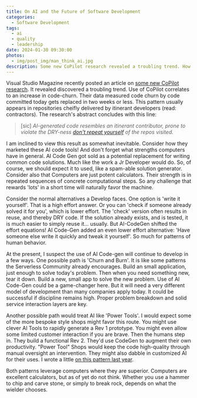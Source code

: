 ```yaml
---
title: On AI and the Future of Software Development
categories:
  - Software Development
tags:
  - ai
  - quality
  - leadership
date: 2024-01-30 09:30:00
photos: 
  - img/post_img/man_think_ai.jpg
description: Some new CoPilot research revealed a troubling trend. How might this trend develop?
---
```

Visual Studio Magazine recently posted an article on [some new CoPilot research](https://visualstudiomagazine.com/articles/2024/01/25/copilot-research.aspx). It revealed discovered a troubling trend. Use of CoPilot correlates to an increase in code-churn. Their data measured code churn by code committed today gets replaced in two weeks or less. This pattern usually appears in repositories cheifly delivered by itinerant developers (read: contractors). The research's abstract concludes with this line:
> [sic] _AI-generated code resembles an itinerant contributor, prone to violate the DRY-ness [don't repeat yourself](https://en.wikipedia.org/wiki/Don%27t_repeat_yourself) of the repos visited._

I am inclined to view this result as somewhat inevitable. Consider how they marketed these AI code tools! And don't forget what strengths computers have in general. AI Code Gen got sold as a potential replacement for writing common code solutions. Much like the work a Jr Developer would do. So, of course, we should expect it to used, like a spam-able solution generator. Consider also that Computers are just potent calculators. Their strength is in repeated sequences of concrete computational steps. So any challenge that rewards 'lots' in a short time will naturally favor the machine.

Consider the normal alternatives a Develop faces. One option is 'write it yourself'. That is a high effort answer. Or you can 'check if someone already solved it for you', which is lower effort. The 'check' version often results in reuse, and thereby DRY code. If the solution already exists, and is tested, it is much easier to simply reuse it... usually. But AI-CodeGen shifted the effort equations! AI Code-Gen added an even lower effort alternative: 'Have someone else write it quickly and tweak it yourself'. So much for patterns of human behavior.

At the present, I suspect the use of AI Code-gen will continue to develop in a few ways. One possible path is 'Churn and Burn'. It is like some patterns the Serverless Community already encourages. Build an small application, just enough to solve today's problem. Then when you need something new, tear it down. Build a new, small app to solve the new problem. Use of AI Code-Gen could be a game-changer here. But it will need a very different model of development than many companies apply today. It could be successful if discipline remains high. Proper problem breakdown and solid service interaction layers are key.

Another possible path would treat AI like 'Power Tools'. I would expect some of the more bespoke style shops might favor this route. You might use clever AI Tools to rapidly generate a Rev 1 prototype. You might even allow some limited customer interaction if you are brave. Then the humans step in. They build a functional Rev 2. They'd use CodeGen to augment their own productivity. "Power Tool" Shops would keep the code high-quality through manual oversight an intervention. They might also dabble in customized AI for their uses. I wrote a little [on this pattern last year](/2023/02/21/ai-software-future/).

Both patterns leverage computers where they are superior. Computers are excellent calculators, but as of yet do not think. Whether you use a hammer to chip and carve stone, or simply to break rock, depends on what the wielder chooses.